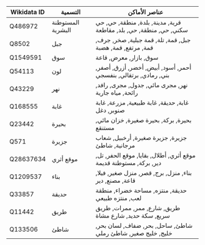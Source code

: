 | Wikidata ID  | التسمية               | عناصر الأماكن                                                    |
|-------------|----------------------|----------------------------------------------------------------|
| Q486972     | المستوطنة البشرية      | قرية, مدينة, بلدة, منطقة, حي, حي سكني, حي, منطقة, حي, بلد, مقاطعة |
| Q8502       | جبل                   | جبل, قمة, تلة, قمة جبلية, صخر, جرف, قمة, مرتفع, قمة, هضبة            |
| Q1549591    | سوق                    | سوق, بازار, معرض, قاعة                                         |
| Q54113      | لون                    | أحمر, أسود, أبيض, أخضر, أزرق, أصفر, بني, رمادي, برتقالي, بنفسجي       |
| Q43229      | نهر                    | نهر, مجرى مائي, جدول, مجرى, رافد, رائحة, مياه جارية                |
| Q168555     | غابة                   | غابة, حديقة, غابة طبيعية, مزرعة, غابة صنوبر, دغل                     |
| Q23442      | بحيرة                  | بحيرة, بركة, بحيرة صغيرة, خزان مائي, مستنقع                         |
| Q571        | جزيرة                  | جزيرة, جزيرة صغيرة, أرخبيل, شعاب مرجانية, شاطئ                         |
| Q28637634   | موقع أثري               | موقع أثري, أطلال, بقايا, موقع الحفر, تل, دير, بركة, مستوطنة قديمة        |
| Q1209537    | بناء                   | بناء, منزل, برج, قصر, منزل صغير, فيلا, قاعة, مصنع, دير                 |
| Q33857      | حديقة                  | حديقة, منتزه, مساحة خضراء, منطقة لعب, منتزه طبيعي                     |
| Q11442      | طريق                   | طريق, شارع, ممر, ممرات, طريق سريع, سكة حديد, شارع مشاة                  |
| Q133506     | شاطئ                   | شاطئ, ساحل, بحر, ضفاف, لسان بحر, خليج, خليج صغير, شاطئ رملي             |
